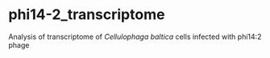 # phi14-2_transcriptome
Analysis of transcriptome of _Cellulophaga baltica_ cells infected with phi14:2 phage
